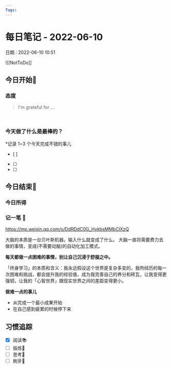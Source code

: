 ```yaml
---
Tags: 
---
```

# 每日笔记 - 2022-06-10
日期 : 2022-06-10 10:51

![[NotToDo]]

## 今日开始🌅    
### 态度
> I'm grateful for ...

<br>

### 今天做了什么是最棒的？
*记录 1~3 个今天完成不错的事儿
- [ ]  
- [ ]  
- [ ]  



## 今日结束🎴
### 今日所得







### 记一笔 📝

https://mp.weixin.qq.com/s/DdRDdC0G_HykbsMMbClXzQ

大脑的本质是一台贝叶斯机器。输入什么就变成了什么。
大脑一直将需要费力去做的事情，变成(不需要动脑)的自动化加工模式。

**每天都做一点困难的事情，别让自己沉浸于舒服之中。**

「终身学习」的本质和含义：我永远假设这个世界是复杂多变的，我所经历的每一次困难和挑战，都会提升我的经验值，成为我完善自己的养分和砖瓦，让我变得更强韧，让我的「心智世界」跟现实世界之间的差距变得更小。


**做难一点的事儿**
- 从完成一个最小成果开始
- 在自己感到疲累的时候停下来





## 习惯追踪
- [x] 阅读📚 
- [ ] 锻炼🥊
- [ ] 思考🧠
- [ ] 刷牙🦷